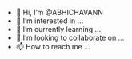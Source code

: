 - 👋 Hi, I’m @ABHICHAVANN
- 👀 I’m interested in ...
- 🌱 I’m currently learning ...
- 💞️ I’m looking to collaborate on ...
- 📫 How to reach me ...

<!---
ABHICHAVANN/ABHICHAVANN is a ✨ special ✨ repository because its `README.md` (this file) appears on your GitHub profile.
You can click the Preview link to take a look at your changes.
--->
